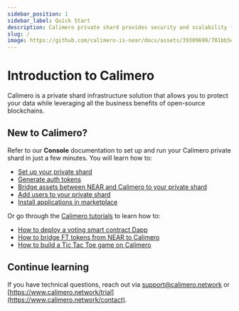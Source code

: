 ```yaml
---
sidebar_position: 1
sidebar_label: Quick Start
description: Calimero private shard provides security and scalability for your business needs
slug: /
image: https://github.com/calimero-is-near/docs/assets/39309699/701bb5e3-fb3e-42b6-8600-4d54e12decd2
---
```


# Introduction to Calimero

Calimero is a private shard infrastructure solution that allows you to protect your data while leveraging all the business benefits of open-source blockchains.

## New to Calimero?

Refer to our **Console** documentation to set up and run your Calimero private shard in just a few minutes. You will learn how to:

- [Set up your private shard](/docs/getting_started/set_shard.md)
- [Generate auth tokens](/docs/getting_started/generate_token.md)
- [Bridge assets between NEAR and Calimero to your private shard](/docs/getting_started/bridge_console.md)
- [Add users to your private shard](/docs/getting_started/adding_users.md)
- [Install applications in marketplace](/docs/getting_started/market_place.md)

Or go through the [Calimero tutorials](/) to learn how to:

- [How to deploy a voting smart contract Dapp](/docs/tutorial/voting-tutoral.md)
- [How to bridge FT tokens from NEAR to Calimero](/docs/tutorial/bridging-ft-token.md)
- [How to build a Tic Tac Toe game on Calimero](/docs/tutorial/tic-tac-toe.md)

## Continue learning

If you have technical questions, reach out via [support@calimero.network](mailto:support@calimero.network) or [https://www.calimero.network/trial](https://www.calimero.network/contact).
